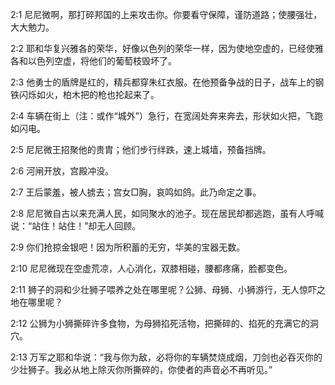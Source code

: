 <a id="1"></a>2:1  尼尼微啊，那打碎邦国的上来攻击你。你要看守保障，谨防道路；使腰强壮，大大勉力。  

<a id="2"></a>2:2  耶和华复兴雅各的荣华，好像以色列的荣华一样，因为使地空虚的，已经使雅各和以色列空虚，将他们的葡萄枝毁坏了。  

<a id="3"></a>2:3  他勇士的盾牌是红的，精兵都穿朱红衣服。在他预备争战的日子，战车上的钢铁闪烁如火，柏木把的枪也抡起来了。  

<a id="4"></a>2:4  车辆在街上（注：或作“城外”）急行，在宽阔处奔来奔去，形状如火把，飞跑如闪电。  

<a id="5"></a>2:5  尼尼微王招聚他的贵胄；他们步行绊跌，速上城墙，预备挡牌。  

<a id="6"></a>2:6  河闸开放，宫殿冲没。  

<a id="7"></a>2:7  王后蒙羞，被人掳去；宫女□胸，哀鸣如鸽。此乃命定之事。  

<a id="8"></a>2:8  尼尼微自古以来充满人民，如同聚水的池子。现在居民却都逃跑，虽有人呼喊说：“站住！站住！”却无人回顾。  

<a id="9"></a>2:9  你们抢掠金银吧！因为所积蓄的无穷，华美的宝器无数。  

<a id="10"></a>2:10  尼尼微现在空虚荒凉，人心消化，双膝相碰，腰都疼痛，脸都变色。  

<a id="11"></a>2:11  狮子的洞和少壮狮子喂养之处在哪里呢？公狮、母狮、小狮游行，无人惊吓之地在哪里呢？  

<a id="12"></a>2:12  公狮为小狮撕碎许多食物，为母狮掐死活物，把撕碎的、掐死的充满它的洞穴。  

<a id="13"></a>2:13  万军之耶和华说：“我与你为敌，必将你的车辆焚烧成烟，刀剑也必吞灭你的少壮狮子。我必从地上除灭你所撕碎的，你使者的声音必不再听见。”  
